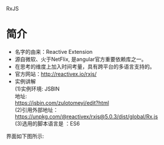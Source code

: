 RxJS  
# 简介
- 名字的由来：Reactive Extension  
- 源自微软、火于NetFlix, 是angular官方重要依赖库之一。  
- 在思考的维度上加入时间考量，具有跨平台的多语言支持的。 
- 官方网站：http://reactivex.io/rxjs/  
- 实例讲解  
(1)实例环境: JSBIN   
地址:   
https://jsbin.com/zulotomeyi/edit?html  
(2)引用外部地址：  
https://unpkg.com/@reactivex/rxjs@5.0.3/dist/global/Rx.js  
(3)选用的脚本语言是 ：ES6  

界面如下图所示:



